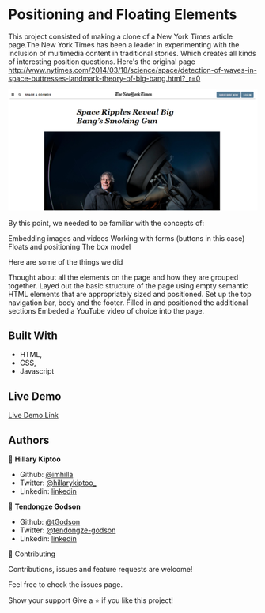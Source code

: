 # Positioning and Floating Elements
This project consisted of making a clone of a New York Times article page.The New York Times has been a leader in experimenting with the inclusion of multimedia content in traditional stories. Which creates all kinds of interesting position questions.
Here's the original page http://www.nytimes.com/2014/03/18/science/space/detection-of-waves-in-space-buttresses-landmark-theory-of-big-bang.html?_r=0

![screenshot](./app_screenshot.png)

By this point, we needed to be familiar with the concepts of:

Embedding images and videos
Working with forms (buttons in this case)
Floats and positioning
The box model

Here are some of the things we did

Thought about all the elements on the page and how they are grouped together.
Layed out the basic structure of the page using empty semantic HTML elements that are appropriately sized and positioned.
Set up the top navigation bar, body and the footer.
Filled in and positioned the additional sections
Embeded a YouTube video of choice into the page.


## Built With

- HTML,
- CSS,
- Javascript



## Live Demo

[Live Demo Link](https://rawcdn.githack.com/tGodson/The-New-York-Times/b177d613a8e0cb7656d71c45aaf80a30cdd92edf/index.html)



## Authors

👤 **Hillary Kiptoo**

- Github: [@imhilla](https://github.com/imhilla)
- Twitter: [@hillarykiptoo_](https://twitter.com/hillarykiptoo_)
- Linkedin: [linkedin](https://linkedin.com/in/)

👤 **Tendongze Godson**

- Github: [@tGodson](https://github.com/tGodson)
- Twitter: [@tendongze-godson](https://twitter.com/tendongze-godson)
- Linkedin: [linkedin](https://linkedin.com/in/tendongze95)



🤝 Contributing

Contributions, issues and feature requests are welcome!

Feel free to check the issues page.

Show your support
Give a ⭐️ if you like this project!

 
